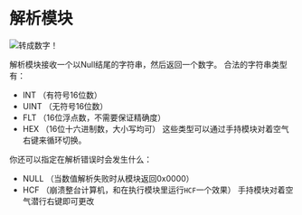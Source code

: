 # 解析模块
![转成数字！](item:tisstring:parse_module)

解析模块接收一个以Null结尾的字符串，然后返回一个数字。
合法的字符串类型有：
* INT （有符号16位数）
* UINT （无符号16位数）
* FLT （16位浮点数，不需要保证精确度）
* HEX （16位十六进制数，大小写均可）
这些类型可以通过手持模块对着空气右键来循环切换。

你还可以指定在解析错误时会发生什么：
* NULL （当数值解析失败时从模块返回0x0000）
* HCF （崩溃整台计算机，和在执行模块里运行`HCF`一个效果）
手持模块对着空气潜行右键即可更改
